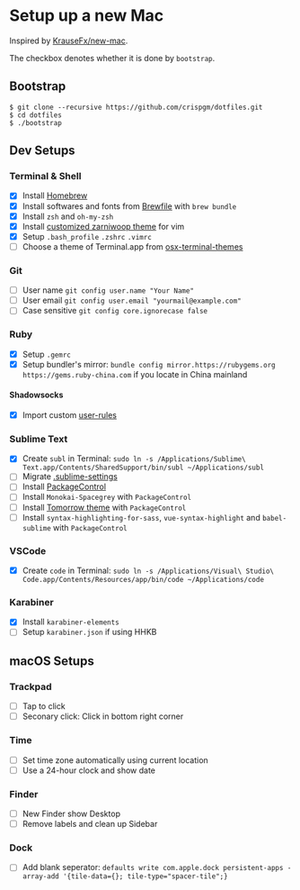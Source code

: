 # Setup up a new Mac

Inspired by [KrauseFx/new-mac](https://github.com/KrauseFx/new-mac).

The checkbox denotes whether it is done by `bootstrap`.

## Bootstrap

```shell
$ git clone --recursive https://github.com/crispgm/dotfiles.git
$ cd dotfiles
$ ./bootstrap
```

## Dev Setups

### Terminal & Shell

- [x] Install [Homebrew](https://brew.sh)
- [x] Install softwares and fonts from [Brewfile](https://github.com/crispgm/dotfiles/blob/master/Brewfile) with `brew bundle`
- [x] Install `zsh` and `oh-my-zsh`
- [x] Install [customized zarniwoop theme](https://github.com/crispgm/zarniwoop.vim) for vim
- [x] Setup `.bash_profile` `.zshrc` `.vimrc`
- [ ] Choose a theme of Terminal.app from [osx-terminal-themes](https://github.com/lysyi3m/osx-terminal-themes)

### Git

- [ ] User name `git config user.name "Your Name"`
- [ ] User email `git config user.email "yourmail@example.com"`
- [ ] Case sensitive `git config core.ignorecase false`

### Ruby

- [x] Setup `.gemrc`
- [x] Setup bundler's mirror: `bundle config mirror.https://rubygems.org https://gems.ruby-china.com` if you locate in China mainland

#### Shadowsocks

- [x] Import custom [user-rules](https://github.com/crispgm/dotfiles/tree/master/Apps/Shadowsocks)

### Sublime Text

- [x] Create `subl` in Terminal: `sudo ln -s /Applications/Sublime\ Text.app/Contents/SharedSupport/bin/subl ~/Applications/subl`
- [ ] Migrate [.sublime-settings](https://github.com/crispgm/dotfiles/tree/master/Apps/Sublime)
- [ ] Install [PackageControl](https://packagecontrol.io/)
- [ ] Install `Monokai-Spacegrey` with `PackageControl`
- [ ] Install [Tomorrow theme](https://github.com/chriskempson/tomorrow-theme.git)  with `PackageControl`
- [ ] Install `syntax-highlighting-for-sass`, `vue-syntax-highlight` and `babel-sublime` with `PackageControl`

### VSCode

- [x] Create `code` in Terminal: `sudo ln -s /Applications/Visual\ Studio\ Code.app/Contents/Resources/app/bin/code ~/Applications/code`

### Karabiner

- [x] Install `karabiner-elements`
- [ ] Setup `karabiner.json` if using HHKB

## macOS Setups

### Trackpad

- [ ] Tap to click
- [ ] Seconary click: Click in bottom right corner

### Time

- [ ] Set time zone automatically using current location
- [ ] Use a 24-hour clock and show date

### Finder

- [ ] New Finder show Desktop
- [ ] Remove labels and clean up Sidebar

### Dock

- [ ] Add blank seperator: `defaults write com.apple.dock persistent-apps -array-add '{tile-data={}; tile-type="spacer-tile";}`
